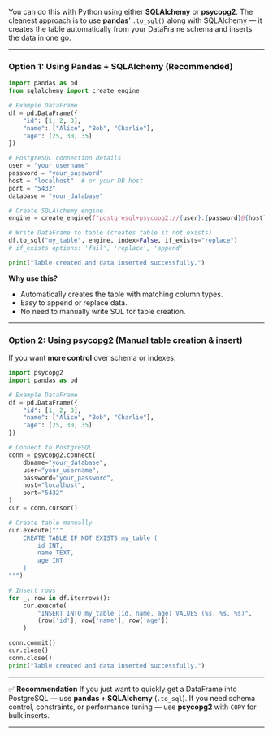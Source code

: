 You can do this with Python using either **SQLAlchemy** or **psycopg2**.
The cleanest approach is to use **pandas**’ `.to_sql()` along with SQLAlchemy — it creates the table automatically from your DataFrame schema and inserts the data in one go.

---

### **Option 1: Using Pandas + SQLAlchemy (Recommended)**

```python
import pandas as pd
from sqlalchemy import create_engine

# Example DataFrame
df = pd.DataFrame({
    "id": [1, 2, 3],
    "name": ["Alice", "Bob", "Charlie"],
    "age": [25, 30, 35]
})

# PostgreSQL connection details
user = "your_username"
password = "your_password"
host = "localhost"  # or your DB host
port = "5432"
database = "your_database"

# Create SQLAlchemy engine
engine = create_engine(f"postgresql+psycopg2://{user}:{password}@{host}:{port}/{database}")

# Write DataFrame to table (creates table if not exists)
df.to_sql("my_table", engine, index=False, if_exists="replace")  
# if_exists options: 'fail', 'replace', 'append'

print("Table created and data inserted successfully.")
```

**Why use this?**

* Automatically creates the table with matching column types.
* Easy to append or replace data.
* No need to manually write SQL for table creation.

---

### **Option 2: Using psycopg2 (Manual table creation & insert)**

If you want **more control** over schema or indexes:

```python
import psycopg2
import pandas as pd

# Example DataFrame
df = pd.DataFrame({
    "id": [1, 2, 3],
    "name": ["Alice", "Bob", "Charlie"],
    "age": [25, 30, 35]
})

# Connect to PostgreSQL
conn = psycopg2.connect(
    dbname="your_database",
    user="your_username",
    password="your_password",
    host="localhost",
    port="5432"
)
cur = conn.cursor()

# Create table manually
cur.execute("""
    CREATE TABLE IF NOT EXISTS my_table (
        id INT,
        name TEXT,
        age INT
    )
""")

# Insert rows
for _, row in df.iterrows():
    cur.execute(
        "INSERT INTO my_table (id, name, age) VALUES (%s, %s, %s)",
        (row['id'], row['name'], row['age'])
    )

conn.commit()
cur.close()
conn.close()
print("Table created and data inserted successfully.")
```

---

✅ **Recommendation**
If you just want to quickly get a DataFrame into PostgreSQL — use **pandas + SQLAlchemy** (`.to_sql`).
If you need schema control, constraints, or performance tuning — use **psycopg2** with `COPY` for bulk inserts.

---
